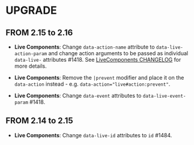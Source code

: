 # UPGRADE

## FROM 2.15 to 2.16

-   **Live Components**: Change `data-action-name` attribute to `data-live-action-param`
    and change action arguments to be passed as individual `data-live-` attributes #1418.
    See [LiveComponents CHANGELOG](https://github.com/symfony/ux/blob/2.x/src/LiveComponent/CHANGELOG.md#2160)
    for more details.

-   **Live Components**: Remove the `|prevent` modifier and place it on the `data-action`
    instead - e.g. `data-action="live#action:prevent"`.

-   **Live Components**: Change `data-event` attributes to `data-live-event-param` #1418.

## FROM 2.14 to 2.15

-   **Live Components**: Change `data-live-id` attributes to `id` #1484.
